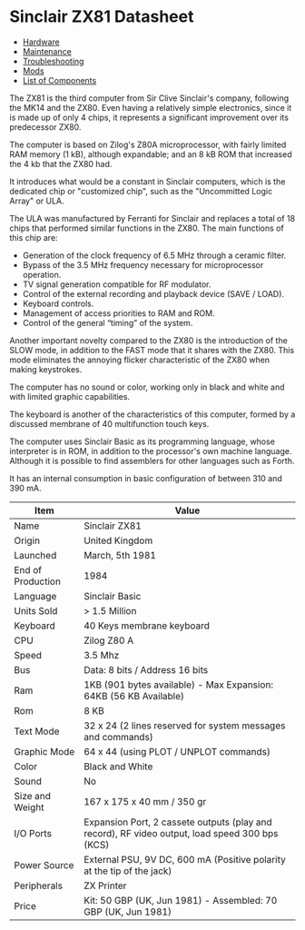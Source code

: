 # Sinclair ZX81 Datasheet

* [Hardware](hardware.md)
* [Maintenance](maintenance.md)
* [Troubleshooting](troubleshooting.md)
* [Mods](mods.md)
* [List of Components](bom.md)


The ZX81 is the third computer from Sir Clive Sinclair's company, following the MK14 and the ZX80. Even having a relatively simple electronics, since it is made up of only 4 chips, it represents a significant improvement over its predecessor ZX80.

The computer is based on Zilog's Z80A microprocessor, with fairly limited RAM memory (1 kB), although expandable; and an 8 kB ROM that increased the 4 kb that the ZX80 had.

It introduces what would be a constant in Sinclair computers, which is the dedicated chip or "customized chip", such as the "Uncommitted Logic Array" or ULA.

The ULA was manufactured by Ferranti for Sinclair and replaces a total of 18 chips that performed similar functions in the ZX80. The main functions of this chip are:

* Generation of the clock frequency of 6.5 MHz through a ceramic filter.
* Bypass of the 3.5 MHz frequency necessary for microprocessor operation.
* TV signal generation compatible for RF modulator.
* Control of the external recording and playback device (SAVE / LOAD).
* Keyboard controls.
* Management of access priorities to RAM and ROM.
* Control of the general “timing” of the system.

Another important novelty compared to the ZX80 is the introduction of the SLOW mode, in addition to the FAST mode that it shares with the ZX80. This mode eliminates the annoying flicker characteristic of the ZX80 when making keystrokes.

The computer has no sound or color, working only in black and white and with limited graphic capabilities.

The keyboard is another of the characteristics of this computer, formed by a discussed membrane of 40 multifunction touch keys.

The computer uses Sinclair Basic as its programming language, whose interpreter is in ROM, in addition to the processor's own machine language. Although it is possible to find assemblers for other languages such as Forth.


It has an internal consumption in basic configuration of between 310 and 390 mA.


| Item  | Value |
| ------------- | ------------- |
|  Name |  Sinclair ZX81 |
|  Origin |  United Kingdom |
|  Launched |  March, 5th 1981 |
|  End of Production |  1984 |
|  Language |  Sinclair Basic |
|  Units Sold  |  > 1.5 Million |
|  Keyboard  |  40 Keys membrane keyboard |
|  CPU  |  Zilog Z80 A |
|  Speed  |  3.5 Mhz |
|  Bus  |  Data: 8 bits / Address 16 bits |
|  Ram  |  1KB (901 bytes available) - Max Expansion: 64KB (56 KB Available) |
|  Rom  |  8 KB |
|  Text Mode  | 32 x 24 (2 lines reserved for system messages and commands) |
|  Graphic Mode  | 64 x 44 (using PLOT / UNPLOT commands) |
|  Color  |  Black and White |
|  Sound  |  No |
|  Size and Weight  |  167 x 175 x 40 mm / 350 gr |
|  I/O Ports  |  Expansion Port, 2 cassete outputs (play and record), RF video output, load speed 300 bps (KCS) |
|  Power Source  |  External PSU, 9V DC, 600 mA (Positive polarity at the tip of the jack) |
|  Peripherals  |  ZX Printer |
|  Price  |  Kit: 50 GBP (UK, Jun 1981) - Assembled: 70 GBP (UK, Jun 1981) |
